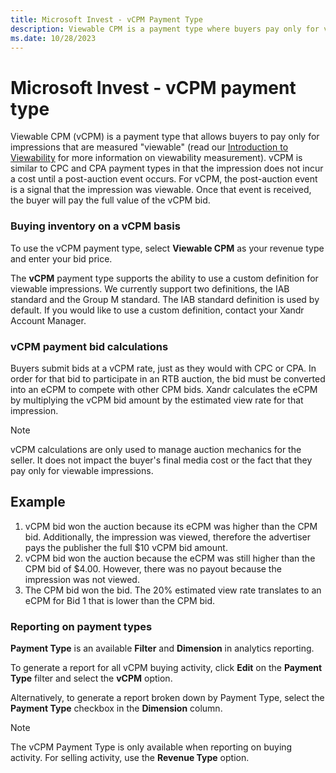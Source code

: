 ```yaml
---
title: Microsoft Invest - vCPM Payment Type
description: Viewable CPM is a payment type where buyers pay only for viewable impressions. Impressions don't incur a cost until a post-auction event, after which buyers pay the full value of the vCPM bid.
ms.date: 10/28/2023
---
```


# Microsoft Invest - vCPM payment type

Viewable CPM (vCPM) is a payment type that allows buyers to pay only for impressions that are measured "viewable" (read our [Introduction to Viewability](./introduction-to-viewability.md) for more information on viewability measurement). vCPM is similar to CPC and CPA payment types in that the impression does not incur a cost until a post-auction event occurs. For vCPM, the post-auction event is a signal that the impression was viewable. Once that event is received, the buyer will pay the full value of the vCPM bid.

### Buying inventory on a vCPM basis

To use the vCPM payment type, select **Viewable CPM** as your revenue type and enter your bid price.

The **vCPM** payment type supports the ability to use a custom definition for viewable impressions. We currently support two definitions, the IAB standard and the Group M standard. The IAB standard definition is used by default. If you would like to use a custom definition, contact your Xandr Account Manager.

### vCPM payment bid calculations

Buyers submit bids at a vCPM rate, just as they would with CPC or CPA. In order for that bid to participate in an RTB auction, the bid must be converted into an eCPM to compete with other CPM bids. Xandr calculates the eCPM by multiplying the vCPM bid amount by the estimated view rate for that impression.

> [!NOTE]
> vCPM calculations are only used to manage auction mechanics for the seller. It does not impact the buyer's final media cost or the fact that they pay only for viewable impressions.

## Example

1. vCPM bid won the auction because its eCPM was higher than the CPM bid. Additionally, the impression was viewed, therefore the advertiser pays the publisher the full $10 vCPM bid amount.
1. vCPM bid won the auction because the eCPM was still higher than the CPM bid of $4.00. However, there was no payout because the impression was not viewed.
1. The CPM bid won the bid. The 20% estimated view rate translates to an eCPM for Bid 1 that is lower than the CPM bid.

### Reporting on payment types

**Payment Type** is an available **Filter** and **Dimension** in analytics reporting.

To generate a report for all vCPM buying activity, click **Edit** on the **Payment Type** filter and select the **vCPM** option.

Alternatively, to generate a report broken down by Payment Type, select the **Payment Type** checkbox in the **Dimension** column.

> [!NOTE]
> The vCPM Payment Type is only available when reporting on buying activity. For selling activity, use the **Revenue Type** option.
